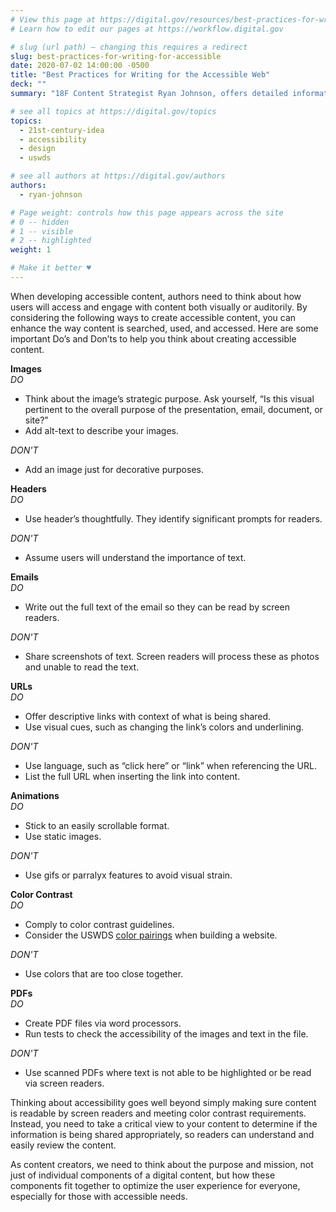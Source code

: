 ```yaml
---
# View this page at https://digital.gov/resources/best-practices-for-writing-for-accessible
# Learn how to edit our pages at https://workflow.digital.gov

# slug (url path) — changing this requires a redirect
slug: best-practices-for-writing-for-accessible
date: 2020-07-02 14:00:00 -0500
title: "Best Practices for Writing for the Accessible Web"
deck: ""
summary: "18F Content Strategist Ryan Johnson, offers detailed information on ways to make your online information, including web pages, presentations, emails, or pdfs, accessible for those with auditory and visual needs."

# see all topics at https://digital.gov/topics
topics: 
  - 21st-century-idea
  - accessibility
  - design
  - uswds

# see all authors at https://digital.gov/authors
authors: 
  - ryan-johnson

# Page weight: controls how this page appears across the site
# 0 -- hidden
# 1 -- visible
# 2 -- highlighted
weight: 1

# Make it better ♥
---
```


When developing accessible content, authors need to think about how users will access and engage with content both visually or auditorily. By considering the following ways to create accessible content, you can enhance the way content is searched, used, and accessed. Here are some important Do’s and Don’ts to help you think about creating accessible content.

**Images**<br/>
*DO* 

- Think about the image’s strategic purpose. Ask yourself, “Is this visual pertinent to the overall purpose of the presentation, email, document, or site?”<br/>
- Add alt-text to describe your images.

*DON'T*

- Add an image just for decorative purposes.

    
**Headers**<br/>
*DO*

- Use header’s thoughtfully. They identify significant prompts for readers.

*DON'T*

- Assume users will understand the importance of text.

    
**Emails**<br/>
*DO*

- Write out the full text of the email so they can be read by screen readers.

*DON'T*

- Share screenshots of text. Screen readers will process these as photos and unable to read the text.


**URLs**<br/>
*DO*

- Offer descriptive links with context of what is being shared.<br/>
- Use visual cues, such as changing the link’s colors and underlining.

*DON'T*

- Use language, such as “click here” or “link” when referencing the URL. <br/>
- List the full URL when inserting the link into content.


**Animations**<br/>
*DO*

- Stick to an easily scrollable format.
- Use static images.

*DON'T*

 - Use gifs or parralyx features to avoid visual strain.
    
    
**Color Contrast**<br/>
*DO*

- Comply to color contrast guidelines.
- Consider the USWDS [color pairings](https://designsystem.digital.gov/design-tokens/color/overview/#color-and-accessibility) when building a website.

*DON'T*

- Use colors that are too close together.


**PDFs**<br/>
*DO*

- Create PDF files via word processors.
- Run tests to check the accessibility of the images and text in the file.

*DON'T*

- Use scanned PDFs where text is not able to be highlighted or be read via screen readers.


Thinking about accessibility goes well beyond simply making sure content is readable by screen readers and meeting color contrast requirements. Instead, you need to take a critical view to your content to determine if the information is being shared appropriately, so readers can understand and easily review the content. 

As content creators, we need to think about the purpose and mission, not just of individual components of a digital content, but how these components fit together to optimize the user experience for everyone, especially for those with accessible needs. 

